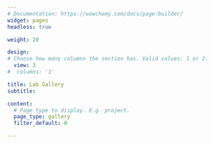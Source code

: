 ```yaml
---
# Documentation: https://wowchemy.com/docs/page-builder/
widget: pages
headless: true

weight: 20

design:
# Choose how many columns the section has. Valid values: 1 or 2.
  view: 3
#  columns: '1'

title: Lab Gallery
subtitle:

content:
  # Page type to display. E.g. project.
  page_type: gallery
  filter_default: 0

---
```

